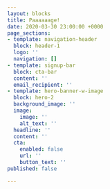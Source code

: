 ```yaml
---
layout: blocks
title: Paaaaaage!
date: 2020-03-30 23:00:00 +0000
page_sections:
- template: navigation-header
  block: header-1
  logo: ''
  navigation: []
- template: signup-bar
  block: cta-bar
  content: ''
  email_recipient: ''
- template: hero-banner-w-image
  block: hero-2
  background_image: ''
  image:
    image: ''
    alt_text: ''
  headline: ''
  content: ''
  cta:
    enabled: false
    url: ''
    button_text: ''
published: false

---
```

